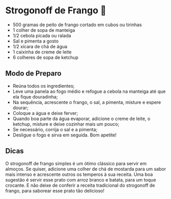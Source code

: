 # Strogonoff de Frango :chicken:

- 500 gramas de peito de frango cortado em cubos ou tirinhas
- 1 colher de sopa de manteiga
- 1/2 cebola picada ou ralada
- Sal e pimenta a gosto
- 1/2 xícara de chá de água
- 1 caixinha de creme de leite
- 6 colheres de sopa de ketchup



## Modo de Preparo 

- Reúna todos os ingredientes;
- Leve uma panela ao fogo médio e refogue a cebola na manteiga até que ela fique douradinha;
- Na sequência, acrescente o frango, o sal, a pimenta, misture e espere dourar;
- Coloque a água e deixe ferver;
- Quando boa parte da água evaporar, adicione o creme de leite, o ketchup, misture e deixe cozinhar mais um pouco;
- Se necessário, corrija o sal e a pimenta;
- Desligue o fogo e sirva em seguida. Bom apetite!



## Dicas

O strogonoff de frango simples é um ótimo clássico para servir em almoços. Se quiser, adicione uma colher de chá de mostarda para um sabor mais intenso e acrescente outros os temperos à sua receita. Uma boa sugestão é servir esse prato com arroz branco e batata, para um toque crocante. E não deixe de conferir a receita tradicional do strogonoff de frango, para saborear esse prato tão delicioso!
